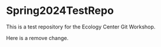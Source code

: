 # Spring2024TestRepo
This is a test repository for the Ecology Center Git Workshop.

Here is a remove change.
